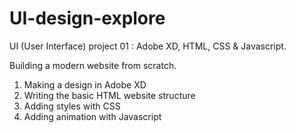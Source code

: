 # UI-design-explore
UI (User Interface) project 01 : Adobe XD, HTML, CSS &amp; Javascript.

Building a modern website from scratch.

1.  Making a design in Adobe XD
2.  Writing the basic HTML website structure
3.  Adding styles with CSS
4.  Adding animation with Javascript

